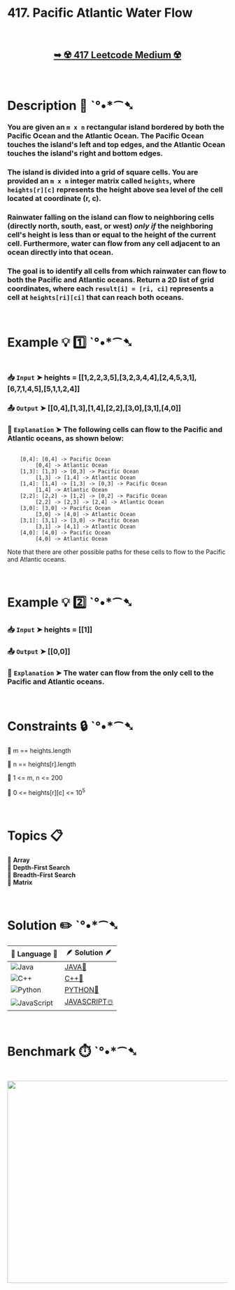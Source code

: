 # 417. Pacific Atlantic Water Flow

</br>

<h2 align="center"> 

<a href="https://leetcode.com/problems/pacific-atlantic-water-flow/description/"><strong>➥ ☢️ 417 Leetcode Medium ☢️ </strong></a>
</h2>

</br>

# Description 📜 ˋ°•*⁀➷

### You are given an `m x n` rectangular island bordered by both the Pacific Ocean and the Atlantic Ocean. The Pacific Ocean touches the island's left and top edges, and the Atlantic Ocean touches the island's right and bottom edges.

### The island is divided into a grid of square cells. You are provided an `m x n` integer matrix called `heights`, where `heights[r][c]` represents the height above sea level of the cell located at coordinate (r, c).

### Rainwater falling on the island can flow to neighboring cells (directly north, south, east, or west) *only if* the neighboring cell's height is less than or equal to the height of the current cell. Furthermore, water can flow from any cell adjacent to an ocean directly into that ocean.

### The goal is to identify all cells from which rainwater can flow to both the Pacific and Atlantic oceans. Return a 2D list of grid coordinates, where each `result[i] = [ri, ci]` represents a cell at `heights[ri][ci]` that can reach both oceans.

</br>

# Example 💡 1️⃣ ˋ°•*⁀➷

<img src="" width="" height=""/>

  ### 📥 `Input`  ➤ heights = [[1,2,2,3,5],[3,2,3,4,4],[2,4,5,3,1],[6,7,1,4,5],[5,1,1,2,4]]

  ### 📤 `Output`  ➤ [[0,4],[1,3],[1,4],[2,2],[3,0],[3,1],[4,0]]

  ### 🔦 `Explanation`  ➤ The following cells can flow to the Pacific and Atlantic oceans, as shown below:

```JS

    [0,4]: [0,4] -> Pacific Ocean
         [0,4] -> Atlantic Ocean
    [1,3]: [1,3] -> [0,3] -> Pacific Ocean
         [1,3] -> [1,4] -> Atlantic Ocean
    [1,4]: [1,4] -> [1,3] -> [0,3] -> Pacific Ocean
         [1,4] -> Atlantic Ocean
    [2,2]: [2,2] -> [1,2] -> [0,2] -> Pacific Ocean
         [2,2] -> [2,3] -> [2,4] -> Atlantic Ocean
    [3,0]: [3,0] -> Pacific Ocean
         [3,0] -> [4,0] -> Atlantic Ocean
    [3,1]: [3,1] -> [3,0] -> Pacific Ocean
         [3,1] -> [4,1] -> Atlantic Ocean
    [4,0]: [4,0] -> Pacific Ocean
         [4,0] -> Atlantic Ocean
```

Note that there are other possible paths for these cells to flow to the Pacific and Atlantic oceans.

</br>

# Example 💡 2️⃣ ˋ°•*⁀➷

  ### 📥 `Input` ➤ heights = [[1]]

  ### 📤 `Output`  ➤ [[0,0]]

  ### 🔦 `Explanation` ➤ The water can flow from the only cell to the Pacific and Atlantic oceans.

</br>

# Constraints 🔒 ˋ°•*⁀➷

🔹 m == heights.length </br>

🔹 n == heights[r].length </br>

🔹 1 <= m, n <= 200 </br>

🔹 0 <= heights[r][c] <= 10<sup>5</sup> </br>

</br>

# Topics 📋 

🔸 **Array**  </br>
🔸 **Depth-First Search**  </br>
🔸 **Breadth-First Search** </br>
🔸 **Matrix** </br>

</br>

# Solution ✏️ ˋ°•*⁀➷

| 📒 Language 📒  | 🪶 Solution 🪶 |
| ------------- | ------------- |
|  ![Java](https://img.shields.io/badge/java-%23ED8B00.svg?style=for-the-badge&logo=openjdk&logoColor=white)  | [JAVA🍁](https://github.com/Prakhar-002/LEETCODE/blob/main/%F0%9F%93%9A%20Study%20%F0%9F%8E%A7%20Plan%20%F0%9F%91%A8%F0%9F%8F%BB%E2%80%8D%F0%9F%92%BB/%F0%9F%A9%B5%20NeetCode%20150%20-%20%F0%9F%8D%87%20Blind%2075%20%2B%2075%20problems/%F0%9F%94%AC%20Examine%20Thoroughly%20%F0%9F%A7%AC/11%20Graphs/Day%20%E2%9E%BA%2086%20%F0%9F%A5%A1%20417.%20Pacific%20Atlantic%20Water%20Flow%20%E2%98%83%EF%B8%8F%20%F0%9F%8D%81%20%F0%9F%8D%B0%20%F0%9F%8E%B2/%F0%9F%8D%81JAVA%20-%20417.%20Pacific%20Atlantic%20Water%20Flow.java) |
|  ![C++](https://img.shields.io/badge/c++-%2300599C.svg?style=for-the-badge&logo=c%2B%2B&logoColor=white)  | [C++🎲](https://github.com/Prakhar-002/LEETCODE/blob/main/%F0%9F%93%9A%20Study%20%F0%9F%8E%A7%20Plan%20%F0%9F%91%A8%F0%9F%8F%BB%E2%80%8D%F0%9F%92%BB/%F0%9F%A9%B5%20NeetCode%20150%20-%20%F0%9F%8D%87%20Blind%2075%20%2B%2075%20problems/%F0%9F%94%AC%20Examine%20Thoroughly%20%F0%9F%A7%AC/11%20Graphs/Day%20%E2%9E%BA%2086%20%F0%9F%A5%A1%20417.%20Pacific%20Atlantic%20Water%20Flow%20%E2%98%83%EF%B8%8F%20%F0%9F%8D%81%20%F0%9F%8D%B0%20%F0%9F%8E%B2/%F0%9F%8E%B2CPP%20-%20417.%20Pacific%20Atlantic%20Water%20Flow.cpp)  |
|  ![Python](https://img.shields.io/badge/python-3670A0?style=for-the-badge&logo=python&logoColor=ffdd54)    | [PYTHON🍰](https://github.com/Prakhar-002/LEETCODE/blob/main/%F0%9F%93%9A%20Study%20%F0%9F%8E%A7%20Plan%20%F0%9F%91%A8%F0%9F%8F%BB%E2%80%8D%F0%9F%92%BB/%F0%9F%A9%B5%20NeetCode%20150%20-%20%F0%9F%8D%87%20Blind%2075%20%2B%2075%20problems/%F0%9F%94%AC%20Examine%20Thoroughly%20%F0%9F%A7%AC/11%20Graphs/Day%20%E2%9E%BA%2086%20%F0%9F%A5%A1%20417.%20Pacific%20Atlantic%20Water%20Flow%20%E2%98%83%EF%B8%8F%20%F0%9F%8D%81%20%F0%9F%8D%B0%20%F0%9F%8E%B2/%F0%9F%8D%B0PYTHON%20-%20417.%20Pacific%20Atlantic%20Water%20Flow.py) |
| ![JavaScript](https://img.shields.io/badge/javascript-%23323330.svg?style=for-the-badge&logo=javascript&logoColor=%23F7DF1E)   | [JAVASCRIPT☃️](https://github.com/Prakhar-002/LEETCODE/blob/main/%F0%9F%93%9A%20Study%20%F0%9F%8E%A7%20Plan%20%F0%9F%91%A8%F0%9F%8F%BB%E2%80%8D%F0%9F%92%BB/%F0%9F%A9%B5%20NeetCode%20150%20-%20%F0%9F%8D%87%20Blind%2075%20%2B%2075%20problems/%F0%9F%94%AC%20Examine%20Thoroughly%20%F0%9F%A7%AC/11%20Graphs/Day%20%E2%9E%BA%2086%20%F0%9F%A5%A1%20417.%20Pacific%20Atlantic%20Water%20Flow%20%E2%98%83%EF%B8%8F%20%F0%9F%8D%81%20%F0%9F%8D%B0%20%F0%9F%8E%B2/%E2%98%83%EF%B8%8FJAVASCRIPT%20-%20417.%20Pacific%20Atlantic%20Water%20Flow.js) |

</br>

# Benchmark ⏱️ ˋ°•*⁀➷ 

<h1  align="center" >

<img src ="https://github.com/user-attachments/assets/403994e9-9010-42e0-97d7-60e5a612bb6d" width = "700px" height="462px" />

</h1>
